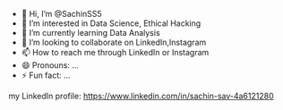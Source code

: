 - 👋 Hi, I’m @SachinSS5
- 👀 I’m interested in Data Science, Ethical Hacking
- 🌱 I’m currently learning Data Analysis 
- 💞️ I’m looking to collaborate on LinkedIn,Instagram
- 📫 How to reach me through LinkedIn or Instagram 
- 😄 Pronouns: ...
- ⚡ Fun fact: ...

my LinkedIn profile:
https://www.linkedin.com/in/sachin-sav-4a6121280
